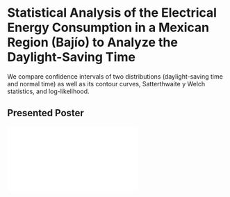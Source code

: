 # Statistical Analysis of the Electrical Energy Consumption in a Mexican Region (Bajío) to Analyze the Daylight-Saving Time

We compare confidence intervals of two distributions (daylight-saving time and normal time) as well as its contour curves, Satterthwaite y Welch statistics, and log-likelihood.

## Presented Poster

![bpmult_arch](poster.pdf)
